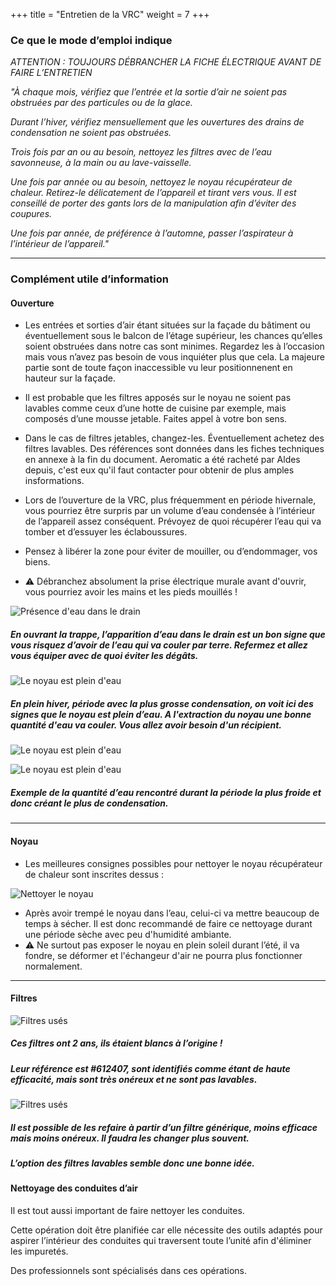 +++
title = "Entretien de la VRC"
weight = 7
+++
### Ce que le mode d’emploi indique
*ATTENTION : TOUJOURS DÉBRANCHER LA FICHE ÉLECTRIQUE AVANT DE FAIRE L’ENTRETIEN*

*"À chaque mois, vérifiez que l’entrée et la sortie d’air ne soient pas obstruées par des particules ou de la glace.*

*Durant l’hiver, vérifiez mensuellement que les ouvertures des drains de condensation ne soient pas obstruées.*

*Trois fois par an ou au besoin, nettoyez les filtres avec de l’eau savonneuse, à la main ou au lave-vaisselle.*

*Une fois par année ou au besoin, nettoyez le noyau récupérateur de chaleur. Retirez-le délicatement de l’appareil et tirant vers vous. Il est conseillé de porter des gants lors de la manipulation afin d’éviter des coupures.*

*Une fois par année, de préférence à l’automne, passer l’aspirateur à l’intérieur de l’appareil."*
___


### Complément utile d’information
#### Ouverture
+ Les entrées et sorties d’air étant situées sur la façade du bâtiment ou éventuellement sous le balcon de l’étage supérieur, les chances qu’elles soient obstruées dans notre cas sont minimes. Regardez les à l’occasion mais vous n’avez pas besoin de vous inquiéter plus que cela. La majeure partie sont de toute façon inaccessible vu leur positionnenent en hauteur sur la façade.

+ Il est probable que les filtres apposés sur le noyau ne soient pas lavables comme ceux d’une hotte de cuisine par exemple, mais composés d’une mousse jetable. Faites appel à votre bon sens.

+ Dans le cas de filtres jetables, changez-les. Éventuellement achetez des filtres lavables. Des références sont données dans les fiches techniques en annexe à la fin du document. Aeromatic a été racheté par Aldes depuis, c'est eux qu'il faut contacter pour obtenir de plus amples insformations.

+ Lors de l’ouverture de la VRC, plus fréquemment en période hivernale, vous pourriez être surpris par un volume d’eau condensée à l’intérieur de l’appareil assez conséquent. Prévoyez de quoi récupérer l’eau qui va tomber et d’essuyer les éclaboussures.
+ Pensez à libérer la zone pour éviter de mouiller, ou d’endommager, vos biens.
+ ⚠ Débranchez absolument la prise électrique murale avant d'ouvrir, vous pourriez avoir les mains et les pieds mouillés !



![Présence d'eau dans le drain](eau_drain.png)
##### *En ouvrant la trappe, l’apparition d’eau dans le drain est un bon signe que vous risquez d’avoir de l’eau qui va couler par terre. Refermez et allez vous équiper avec de quoi éviter les dégâts.*



![Le noyau est plein d'eau](noyau_plein_eau.png)
##### *En plein hiver, période avec la plus grosse condensation, on voit ici des signes que le noyau est plein d’eau. A l'extraction du noyau une bonne quantité d'eau va couler. Vous allez avoir besoin d'un récipient.*



![Le noyau est plein d'eau](exemple_eau.png)

![Le noyau est plein d'eau](mouille.png)
##### *Exemple de la quantité d’eau rencontré durant la période la plus froide et donc créant le plus de condensation.*
___


#### Noyau
+ Les meilleures consignes possibles pour nettoyer le noyau récupérateur de chaleur sont inscrites dessus :

![Nettoyer le noyau](consignes_nettoyage_noyau.png)  

+ Après avoir trempé le noyau dans l’eau, celui-ci va mettre beaucoup de temps à sécher. Il est donc recommandé de faire ce nettoyage durant une période sèche avec peu d'humidité ambiante.
+ ⚠ Ne surtout pas exposer le noyau en plein soleil durant l’été, il va fondre, se déformer et l'échangeur d'air ne pourra plus fonctionner normalement.
___


#### Filtres
![Filtres usés](filtres_degueulasses.png)
##### *Ces filtres ont 2 ans, ils étaient blancs à l’origine !*

##### *Leur référence est #612407, sont identifiés comme étant de haute efficacité, mais sont très onéreux et ne sont pas lavables.*


![Filtres usés](filtres_DIY.png)
##### *Il est possible de les refaire à partir d’un filtre générique, moins efficace mais moins onéreux. Il faudra les changer plus souvent.*

##### *L’option des filtres lavables semble donc une bonne idée.*


#### Nettoyage des conduites d’air
Il est tout aussi important de faire nettoyer les conduites.

Cette opération doit être planifiée car elle nécessite des outils adaptés pour aspirer l’intérieur des conduites qui traversent toute l’unité afin d'éliminer les impuretés.

Des professionnels sont spécialisés dans ces opérations.
